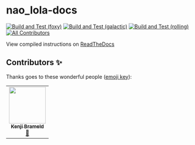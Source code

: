# nao_lola-docs

[![Build and Test (foxy)](https://github.com/ijnek/nao_lola/actions/workflows/build_and_test_foxy.yaml/badge.svg)](https://github.com/ijnek/nao_lola/actions/workflows/build_and_test_foxy.yaml)
[![Build and Test (galactic)](https://github.com/ijnek/nao_lola/actions/workflows/build_and_test_galactic.yaml/badge.svg)](https://github.com/ijnek/nao_lola/actions/workflows/build_and_test_galactic.yaml)
[![Build and Test (rolling)](https://github.com/ijnek/nao_lola/actions/workflows/build_and_test_rolling.yaml/badge.svg)](https://github.com/ijnek/nao_lola/actions/workflows/build_and_test_rolling.yaml)
[![All Contributors](https://img.shields.io/badge/all_contributors-1-orange.svg?style=flat-square)](#contributors-)

View compiled instructions on [ReadTheDocs](https://nao-lola.readthedocs.io/en/latest/index.html)

## Contributors ✨

Thanks goes to these wonderful people ([emoji key](https://allcontributors.org/docs/en/emoji-key)):

<!-- ALL-CONTRIBUTORS-LIST:START - Do not remove or modify this section -->
<!-- prettier-ignore-start -->
<!-- markdownlint-disable -->
<table>
  <tr>
    <td align="center"><a href="https://github.com/ijnek"><img src="https://avatars.githubusercontent.com/u/18237662?v=4?s=100" width="100px;" alt=""/><br /><sub><b>Kenji Brameld</b></sub></a><br /><a href="#maintenance-ijnek" title="Maintenance">🚧</a></td>
  </tr>
</table>

<!-- markdownlint-restore -->
<!-- prettier-ignore-end -->

<!-- ALL-CONTRIBUTORS-LIST:END -->
